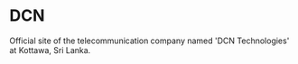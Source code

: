 DCN
===

Official site of the telecommunication company named 'DCN Technologies' at Kottawa, Sri Lanka.